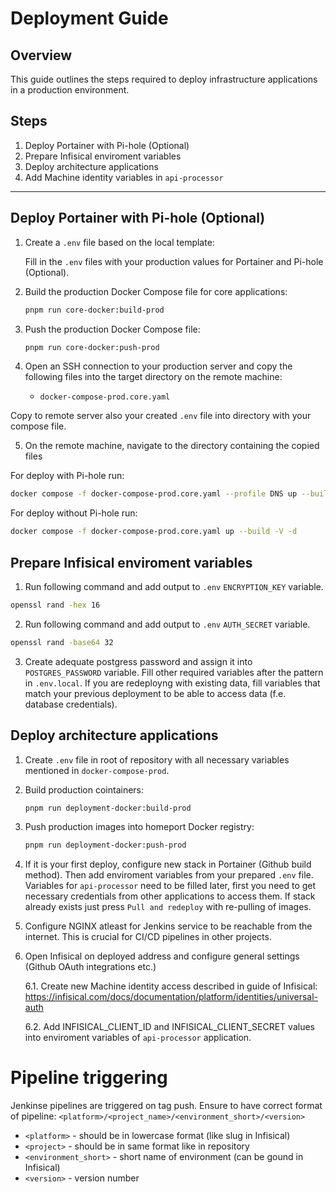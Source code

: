 # Deployment Guide

## Overview

This guide outlines the steps required to deploy infrastructure applications in a production environment.

## Steps

1. Deploy Portainer with Pi-hole (Optional)
2. Prepare Infisical enviroment variables
3. Deploy architecture applications
4. Add Machine identity variables in `api-processor`

---

## Deploy Portainer with Pi-hole (Optional)

1. Create a `.env` file based on the local template:

   Fill in the `.env` files with your production values for Portainer and Pi-hole (Optional).

2. Build the production Docker Compose file for core applications:

   ```bash
   pnpm run core-docker:build-prod
   ```

3. Push the production Docker Compose file:

   ```bash
   pnpm run core-docker:push-prod
   ```

4. Open an SSH connection to your production server and copy the following files into the target directory on the remote machine:

   - `docker-compose-prod.core.yaml`

Copy to remote server also your created `.env` file into directory with your compose file.

5. On the remote machine, navigate to the directory containing the copied files

For deploy with Pi-hole run:

```bash
docker compose -f docker-compose-prod.core.yaml --profile DNS up --build -V -d
```

For deploy without Pi-hole run:

```bash
docker compose -f docker-compose-prod.core.yaml up --build -V -d
```

## Prepare Infisical enviroment variables

1. Run following command and add output to `.env` `ENCRYPTION_KEY` variable.

```bash
openssl rand -hex 16
```

2. Run following command and add output to `.env` `AUTH_SECRET` variable.

```bash
openssl rand -base64 32
```

3. Create adequate postgress password and assign it into `POSTGRES_PASSWORD` variable.
   Fill other required variables after the pattern in `.env.local`.
   If you are redeployng with existing data, fill variables that match
   your previous deployment to be able to access data (f.e. database credentials).

## Deploy architecture applications

1. Create `.env` file in root of repository with all necessary variables mentioned in `docker-compose-prod`.

2. Build production cointainers:

   ```bash
   pnpm run deployment-docker:build-prod
   ```

3. Push production images into homeport Docker registry:

   ```bash
   pnpm run deployment-docker:push-prod
   ```

4. If it is your first deploy, configure new stack in Portainer (Github build method). Then add enviroment variables from your prepared `.env` file. Variables for `api-processor` need to be filled later, first you need to get necessary credentials from other applications to access them. If stack already exists just press `Pull and redeploy` with re-pulling of images.

5. Configure NGINX atleast for Jenkins service to be reachable from the internet. This is crucial for CI/CD pipelines in other projects.

6. Open Infisical on deployed address and configure general settings (Github OAuth integrations etc.)

   6.1. Create new Machine identity access described in guide of Infisical: https://infisical.com/docs/documentation/platform/identities/universal-auth

   6.2. Add INFISICAL_CLIENT_ID and INFISICAL_CLIENT_SECRET values into enviroment variables of `api-processor` application.

# Pipeline triggering

Jenkinse pipelines are triggered on tag push. Ensure to have correct format of pipeline: `<platform>/<project_name>/<environment_short>/<version>`

- `<platform>` - should be in lowercase format (like slug in Infisical)
- `<project>` - should be in same format like in repository
- `<environment_short>` - short name of environment (can be gound in Infisical)
- `<version>` - version number
